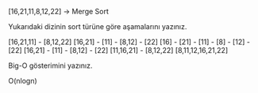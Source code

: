[16,21,11,8,12,22] -> Merge Sort

Yukarıdaki dizinin sort türüne göre aşamalarını yazınız.

[16,21,11] - [8,12,22]
[16,21] - [11] - [8,12] - [22]
[16] - [21] - [11] - [8] - [12] - [22]
[16,21] - [11] - [8,12] - [22]
[11,16,21] - [8,12,22]
[8,11,12,16,21,22]

Big-O gösterimini yazınız.

 O(nlogn)
 

